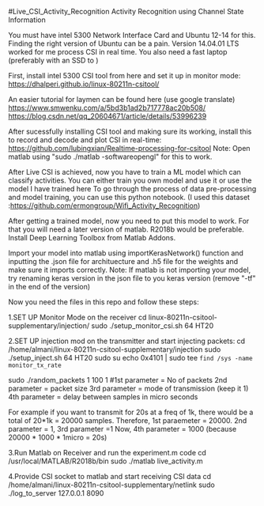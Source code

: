 #Live_CSI_Activity_Recognition
Activity Recognition using Channel State Information

You must have intel 5300 Network Interface Card and Ubuntu 12-14 for this.
Finding the right version of Ubuntu can be a pain. Version 14.04.01 LTS worked for me process CSI in real time.
You also need a fast laptop (preferably with an SSD to )

First, install intel 5300 CSI tool from here and set it up in monitor mode:
https://dhalperi.github.io/linux-80211n-csitool/

An easier tutorial for laymen can be found here (use google translate)
https://www.smwenku.com/a/5bd3b1ad2b717778ac20b508/
https://blog.csdn.net/qq_20604671/article/details/53996239

After sucessfully installing CSI tool and making sure its working, install this to record and decode and plot CSI in real-time:
https://github.com/lubingxian/Realtime-processing-for-csitool
Note: Open matlab using "sudo ./matlab -softwareopengl" for this to work.

After Live CSI is achieved, now you have to train a ML model which can classify activities.
You can either train you own model and use it or use the model I have trained here
To go through the process of data pre-processing and model training, you can use this python notebook.
(I used this dataset :https://github.com/ermongroup/Wifi_Activity_Recognition)

After getting a trained model, now you need to put this model to work.
For that you will need a later version of matlab. R2018b would be preferable.
Install Deep Learning Toolbox from Matlab Addons.

Import your model into matlab using importKerasNetwork() function and inputting the .json file for archituecture and .h5 file
for the weights and make sure it imports correctly.
Note: If matlab is not importing your model, try renaming keras version in the json file to you keras version (remove "-tf" in the end of the version)

Now you need the files in this repo and follow these steps:

1.SET UP Monitor Mode on the receiver
cd linux-80211n-csitool-supplementary/injection/
sudo ./setup_monitor_csi.sh 64 HT20

2.SET UP injection mod on the transmitter and start injecting packets:
cd /home/almani/linux-80211n-csitool-supplementary/injection
sudo ./setup_inject.sh 64 HT20
sudo su
echo 0x4101 | sudo tee `find /sys -name monitor_tx_rate`

sudo ./random_packets 1 100 1
#1st parameter = No of packets
2nd parameter = packet size
3rd parameter = mode of transmission (keep it 1)
4th parameter = delay between samples in micro seconds

For example if you want to transmit for 20s at a freq of 1k,
there would be a total of 20*1k = 20000 samples. Therefore,
1st paraemeter = 20000. 2nd parameter = 1, 3rd parameter =1
Now, 4th parameter = 1000 (because 20000 * 1000 * 1micro = 20s) 


3.Run Matlab on Receiver and run the experiment.m code
cd /usr/local/MATLAB/R2018b/bin
sudo ./matlab
live_activity.m

4.Provide CSI socket to matlab and start receiving CSI data
cd /home/almani/linux-80211n-csitool-supplementary/netlink
sudo ./log_to_server 127.0.0.1 8090
